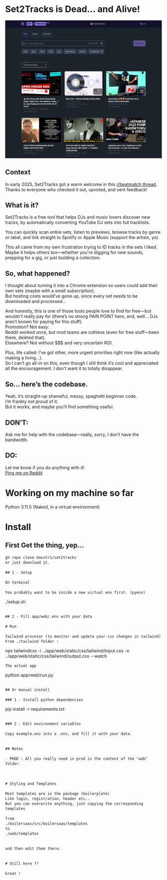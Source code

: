
# Set2Tracks is Dead… and Alive!

![screenshot](s2t-screen.jpg)

## Context

In early 2025, Set2Tracks got a warm welcome in this [r/beatmatch thread](https://www.reddit.com/r/Beatmatch/comments/1i2pohr/a_free_tool_to_discover_tracks_from_dj_sets/).  
Thanks to everyone who checked it out, upvoted, and sent feedback!

## What is it?

Set2Tracks is a free tool that helps DJs and music lovers discover new tracks, by automatically converting YouTube DJ sets into full tracklists.

You can quickly scan entire sets, listen to previews, browse tracks by genre or label, and link straight to Spotify or Apple Music (support the artists, yo).

This all came from my own frustration trying to ID tracks in the sets I liked.  
Maybe it helps others too—whether you're digging for new sounds, prepping for a gig, or just building a collection.

## So, what happened?

I thought about turning it into a Chrome extension so users could add their own sets (maybe with a small subscription).  
But hosting costs would’ve gone up, since every set needs to be downloaded and processed…

And honestly, this is one of those tools people love to find for free—but wouldn’t really pay for (there’s no strong PAIN POINT here, and, well… DJs aren’t known for paying for this stuff).  
Promotion? Not easy:  
Reddit worked once, but mod teams are ruthless (even for free stuff—been there, deleted that).  
Elsewhere? Not without $$$ and very uncertain ROI.

Plus, life called: I’ve got other, more urgent priorities right now (like actually making a living…).  
So I can’t go all-in on this, even though I still think it’s cool and appreciated all the encouragement. I don’t want it to totally disappear.

## So… here’s the codebase.

Yeah, it’s straight-up shameful, messy, spaghetti beginner code.  
I’m frankly not proud of it.  
But it works, and maybe you’ll find something useful.

## DON’T:  
Ask me for help with the codebase—really, sorry, I don’t have the bandwidth.

## DO:  
Let me know if you do anything with it!  
[Ping me on Reddit](https://www.reddit.com/user/Doodadio/)


# Working on my machine so far

Python 3.11.5 (Naked, in a virtual environment)



# Install

## First Get the thing, yep...

```
gh repo clone davstr1/set2tracks
or just download it.

## 1 - Setup 

On terminal

You probably want to be inside a new virtual env first. (pyenv)

```
./setup.sh
```

## 2 - Fill app/web/.env with your data

# Run

Tailwind procesor (to monitor and update your css changes in tailwind)
From ./tailwind folder :
```
npx tailwindcss -i ../app/web/static/css/tailwind/input.css -o ../app/web/static/css/tailwind/output.css --watch

```
The actual app
```
python app/web/run.py
```

## Or manual install

### 1 - Install python dependencies

```
pip install -r requirements.txt
```

### 2 - Edit environment variables

Copy example.env into a .env, and fill it with your data.


## Notes

- PROD : All you really need in prod is the content of the "web" folder.



# Styling and Templates

Most templates are in the package (boilerplate)
Like login, registration, header etc..
But you can overwrite anything, just copying the corresponding templates 

from 
./boilersaas/src/boilersaas/templates
to
./web/templates 


and then edit them there.


# Still here ??

Great !
